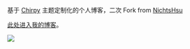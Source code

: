 基于 [Chirpy](https://github.com/cotes2020/jekyll-theme-chirpy) 主题定制化的个人博客，二次 Fork from [
NichtsHsu](https://github.com/NichtsHsu/nichtshsu.github.io)

[此处进入我的博客](https://ycyofmine.github.io/)。

![](assets\img\README\115146481_p0.jpg)